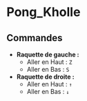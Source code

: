 # Pong_Kholle
## Commandes
- **Raquette de gauche :**
	-  Aller en Haut : `Z`
    - Aller en Bas : `S`
- **Raquette de droite :**
    - Aller en Haut : `↑`
    - Aller en Bas : `↓`

